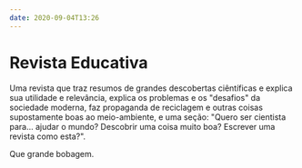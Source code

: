 ```yaml
---
date: 2020-09-04T13:26
---
```


# Revista Educativa

Uma revista que traz resumos de grandes descobertas ciêntíficas e explica sua utilidade e relevância, explica os problemas e os "desafios" da sociedade moderna, faz propaganda de reciclagem e outras coisas supostamente boas ao meio-ambiente, e uma seção: "Quero ser cientista para... ajudar o mundo? Descobrir uma coisa muito boa? Escrever uma revista como esta?".

Que grande bobagem.
